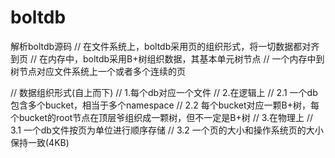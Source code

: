 # boltdb
解析boltdb源码
// 在文件系统上，boltdb采用页的组织形式，将一切数据都对齐到页
// 在内存中，boltdb采用B+树组织数据，其基本单元树节点
// 一个内存中到树节点对应文件系统上一个或者多个连续的页

// 数据组织形式(自上而下)
// 1.每个db对应一个文件
// 2.在逻辑上
//    2.1 一个db包含多个bucket，相当于多个namespace
//    2.2 每个bucket对应一颗B+树，每个bucket的root节点在顶层爷组织成一颗树，但不一定是B+树
// 3.在物理上
//    3.1 一个db文件按页为单位进行顺序存储
//    3.2 一个页的大小和操作系统页的大小保持一致(4KB)